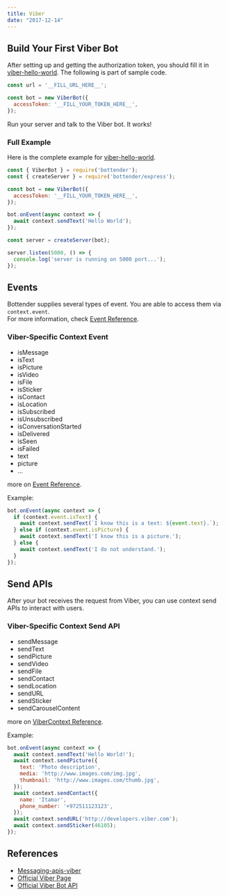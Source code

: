 ```yaml
---
title: Viber
date: "2017-12-14"
---
```


## Build Your First Viber Bot

After setting up and getting the authorization token, you should fill it in [viber-hello-world](https://github.com/Yoctol/bottender/tree/master/examples/viber-hello-world/index.js). The following is part of sample code.

```js
const url = '__FILL_URL_HERE__';

const bot = new ViberBot({
  accessToken: '__FILL_YOUR_TOKEN_HERE__',
});
```

Run your server and talk to the Viber bot. It works!

### Full Example

Here is the complete example for [viber-hello-world](https://github.com/Yoctol/bottender/tree/master/examples/viber-hello-world/index.js).

```js
const { ViberBot } = require('bottender');
const { createServer } = require('bottender/express');

const bot = new ViberBot({
  accessToken: '__FILL_YOUR_TOKEN_HERE__',
});

bot.onEvent(async context => {
  await context.sendText('Hello World');
});

const server = createServer(bot);

server.listen(5000, () => {
  console.log('server is running on 5000 port...');
});
```

## Events

Bottender supplies several types of event. You are able to access them via `context.event`.  
For more information, check [Event Reference](./APIReference-Event).

### Viber-Specific Context Event

* isMessage
* isText
* isPicture
* isVideo
* isFile
* isSticker
* isContact
* isLocation
* isSubscribed
* isUnsubscribed
* isConversationStarted
* isDelivered
* isSeen
* isFailed
* text
* picture
* ...

more on [Event Reference](./APIReference-Event).

Example:

```js
bot.onEvent(async context => {
  if (context.event.isText) {
    await context.sendText(`I know this is a text: ${event.text}.`);
  } else if (context.event.isPicture) {
    await context.sendText('I know this is a picture.');
  } else {
    await context.sendText('I do not understand.');
  }
});
```

## Send APIs

After your bot receives the request from Viber, you can use context send APIs to interact with users.

### Viber-Specific Context Send API

* sendMessage
* sendText
* sendPicture
* sendVideo
* sendFile
* sendContact
* sendLocation
* sendURL
* sendSticker
* sendCarouselContent

more on [ViberContext Reference](./APIReference-ViberContext).

Example:

```js
bot.onEvent(async context => {
  await context.sendText('Hello World!');
  await context.sendPicture({
    text: 'Photo description',
    media: 'http://www.images.com/img.jpg',
    thumbnail: 'http://www.images.com/thumb.jpg',
  });
  await context.sendContact({
    name: 'Itamar',
    phone_number: '+972511123123',
  });
  await context.sendURL('http://developers.viber.com');
  await context.sendSticker(46105);
});
```

## References

* [Messaging-apis-viber](https://github.com/Yoctol/messaging-apis/tree/master/packages/messaging-api-viber)
* [Official Viber Page](https://www.viber.com/)
* [Official Viber Bot API](https://developers.viber.com/docs/api/rest-bot-api/)
